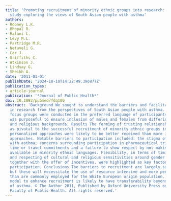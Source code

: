 ```yaml
---
title: 'Promoting recruitment of minority ethnic groups into research: Qualitative
  study exploring the views of South Asian people with asthma'
authors:
- Rooney L.K.
- Bhopal R.
- Halani L.
- Levy M.L.
- Partridge M.R.
- Netuveli G.
- Car J.
- Griffiths C.
- Atkinson J.
- Lindsay G.
- Sheikh A.
date: '2011-01-01'
publishDate: '2024-10-10T14:22:49.396877Z'
publication_types:
- article-journal
publication: '*Journal of Public Health*'
doi: 10.1093/pubmed/fdq100
abstract: 'Background We sought to understand the barriers and facilitators to participation
  in research from the perspectives of South Asian people with asthma. Methods Eight
  focus groups were conducted in the preferred language of participants. Sampling
  was purposeful to ensure inclusion of males and females from differing ethnic, linguistic
  and religious backgrounds. Results The forming of trusting relationships was described
  as pivotal to the successful recruitment of minority ethnic groups into research;
  personalized approaches were likely to be better received than more impersonal written
  approaches. Notable barriers to participation included: the stigma of being labelled
  with asthma; concerns surrounding participation in pharmaceutical trials; major
  time or travel commitments and a failure to show respect by not making information
  available in minority ethnic languages. Flexibility, in terms of timing, location
  and respecting of cultural and religious sensitivities around gender segregation,
  together with the offer of incentives, were highlighted as key factors to promote
  participation. Conclusions The barriers to recruitment are largely surmountable,
  but these will necessitate the use of resource intensive and more personalized approaches
  than are commonly employed for the White European origin population. Our proposed
  model to enhance recruitment is likely to have transferability beyond the field
  of asthma. © The Author 2011, Published by Oxford University Press on behalf of
  Faculty of Public Health. All rights reserved.'
---
```

